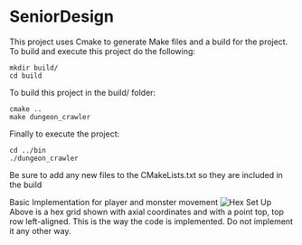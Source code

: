 # SeniorDesign

This project uses Cmake to generate Make files and a build for the project.
To build and execute this project do the following:

```
mkdir build/
cd build
```

To build this project in the build/ folder:

```
cmake ..
make dungeon_crawler
```

Finally to execute the project:

```
cd ../bin
./dungeon_crawler
```

Be sure to add any new files to the CMakeLists.txt so they are included in the  build

Basic Implementation for player and monster movement
![Hex Set Up](https://github.com/ECE477-Senior-Design/SeniorDesign/assets/89484474/59cd3fac-0d13-4525-be87-8246b729e261)
Above is a hex grid shown with axial coordinates and with a point top, top row left-aligned. This is the way the code is implemented. Do not implement it any other way.

